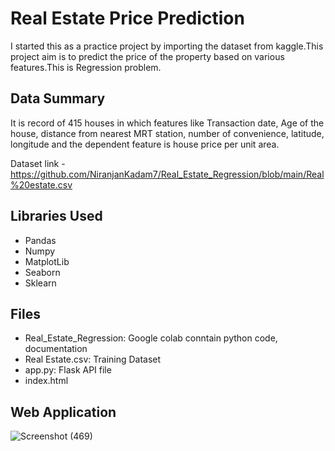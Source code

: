 # **Real Estate Price Prediction**

I started this as a practice project by importing the dataset from kaggle.This project aim is to predict the price of the property based on various features.This is Regression problem.

## Data Summary

It is record of 415 houses in which features like Transaction date, Age of the house, distance from nearest MRT station, number of convenience, latitude, longitude and the dependent feature is house price per unit area.

Dataset link - https://github.com/NiranjanKadam7/Real_Estate_Regression/blob/main/Real%20estate.csv

## Libraries Used
 - Pandas
 - Numpy
 - MatplotLib
 - Seaborn
 - Sklearn
## Files
 - Real_Estate_Regression: Google colab conntain python code, documentation
 - Real Estate.csv: Training Dataset
 - app.py: Flask API file
 - index.html

## Web Application
![Screenshot (469)](https://github.com/NiranjanKadam7/Real_Estate_Regression/assets/107809278/37387fcf-2d33-4774-8466-f540b8baefde)

